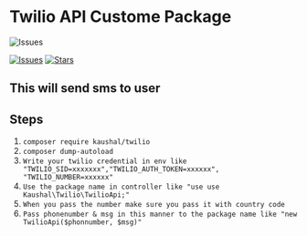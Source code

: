 # Twilio API Custome Package



![Issues]()

[![Issues](https://img.shields.io/github/issues/kaushaljoshi09/twillo-package)](https://github.com/kaushaljoshi09/twillo-package/issues)
[![Stars](https://img.shields.io/github/stars/kaushaljoshi09/twillo-package)](https://github.com/kaushaljoshi09/twillo-package/stargazers)

## This will send sms to user


## Steps


1.  `composer require kaushal/twilio`
2.  `composer dump-autoload`
3.  `Write your twilio credential in env like "TWILIO_SID=xxxxxxx","TWILIO_AUTH_TOKEN=xxxxxx", "TWILIO_NUMBER=xxxxxx"`
4.  `Use the package name in controller like "use use Kaushal\Twilio\TwilioApi;"`
5.  `When you pass the number make sure you pass it with country code`
5.  `Pass phonenumber & msg in this manner to the package name like "new TwilioApi($phonnumber, $msg)"`